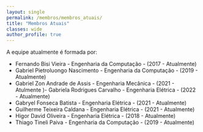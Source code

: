 ```yaml
---
layout: single
permalink: /membros/membros_atuais/
title: "Membros Atuais"
classes: wide
author_profile: true
---
```


A equipe atualmente é formada por:

- Fernando Bisi Vieira - Engenharia da Computação - (2017 - Atualmente)
- Gabriel Pietroluongo Nascimento - Engenharia da Computação - (2019 - Atualmente)
- Gabriel Zon Andrade de Assis - Engenharia Mecânica - (2021 - Atulmente
)- Gabriela Rodrigues Carvalho - Engenharia Elétrica - (2022 - Atualmente)
- Gabryel Fonseca Batista - Engenharia Elétrica - (2021 - Atualmente)
- Guilherme Teixeira Caldana - Engenharia Elétrica - (2021 - Atualmente)
- Higor David Oliveira - Engenharia Elétrica - (2018 - Atualmente)
- Thiago Tineli Paiva - Engenharia da Computação - (2019 - Atualmente)